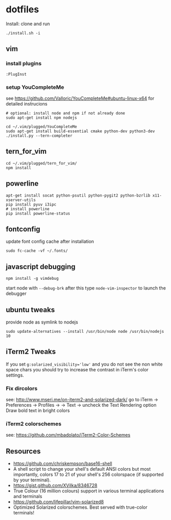 # dotfiles


Install: clone and run 

```
./install.sh -i
```

## vim

### install plugins

```
:PlugInst
```

### setup YouCompleteMe

see https://github.com/Valloric/YouCompleteMe#ubuntu-linux-x64 for detailed instrucions


```
# optional: install node and npm if not already done
sudo apt-get install npm nodejs

cd ~/.vim/plugged/YouCompleteMe
sudo apt-get install build-essential cmake python-dev python3-dev
./install.py --tern-completer
```

## tern_for_vim

```
cd ~/.vim/plugged/tern_for_vim/
npm install
```

## powerline

```
apt-get install socat python-psutil python-pygit2 python-bzrlib x11-xserver-utils
pip install pyuv i3ipc
# install powerline
pip install powerline-status
```

## fontconfig

update font config cache after installation

```
sudo fc-cache -vf ~/.fonts/
```

## javascript debugging

```
npm install -g vimdebug
```

start node with `--debug-brk`
after this type `node-vim-inspector` to launch the debugger




## ubuntu tweaks

provide node as symlink to nodejs

```
sudo update-alternatives --install /usr/bin/node node /usr/bin/nodejs 10
```

## iTerm2 Tweaks

If you set ```g:solarized_visibility='low'``` and you do not see the non white space chars you should try to increase the contrast in iTerm's color settings.

### Fix dircolors

see: http://www.mseri.me/on-iterm2-and-solarized-dark/
go to iTerm -> Preferences -> Profiles -> <our profile> -> Text -> uncheck the Text Rendering option Draw bold text in bright colors


### iTerm2 colorschemes

see: https://github.com/mbadolato/iTerm2-Color-Schemes


## Resources

* https://github.com/chriskempson/base16-shell
 * A shell script to change your shell's default ANSI colors but most importantly, colors 17 to 21 of your shell's 256 colorspace (if supported by your terminal).
* https://gist.github.com/XVilka/8346728
 * True Colour (16 million colours) support in various terminal applications and terminals
* https://github.com/lifepillar/vim-solarized8
 * Optimized Solarized colorschemes. Best served with true-color terminals!

